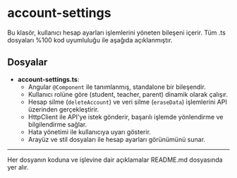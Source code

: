 # account-settings

Bu klasör, kullanıcı hesap ayarları işlemlerini yöneten bileşeni içerir. Tüm .ts dosyaları %100 kod uyumluluğu ile aşağıda açıklanmıştır.

## Dosyalar
- **account-settings.ts**:
  - Angular `@Component` ile tanımlanmış, standalone bir bileşendir.
  - Kullanıcı rolüne göre (student, teacher, parent) dinamik olarak çalışır.
  - Hesap silme (`deleteAccount`) ve veri silme (`eraseData`) işlemlerini API üzerinden gerçekleştirir.
  - HttpClient ile API'ye istek gönderir, başarılı işlemde yönlendirme ve bilgilendirme sağlar.
  - Hata yönetimi ile kullanıcıya uyarı gösterir.
  - Arayüz ve stil dosyaları ile hesap ayarları görünümünü sunar.

---
Her dosyanın koduna ve işlevine dair açıklamalar README.md dosyasında yer alır.
